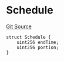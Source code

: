 # Schedule
[Git Source](https://github.com/BJustCoin-creator/BJC/blob/afa8ae44b1c3660a047e437225fc640502d221b6/src/IVestingToken.sol)


```solidity
struct Schedule {
    uint256 endTime;
    uint256 portion;
}
```

